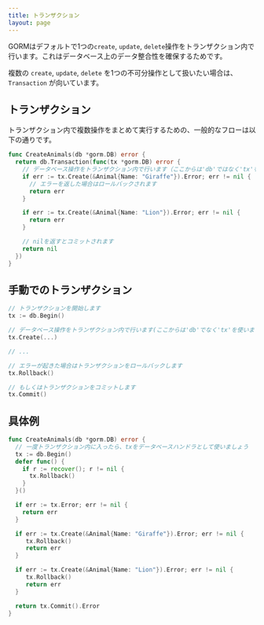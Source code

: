 ```yaml
---
title: トランザクション
layout: page
---
```


GORMはデフォルトで1つの`create`, `update`, `delete`操作をトランザクション内で行います。これはデータベース上のデータ整合性を確保するためです。

複数の `create`, `update`, `delete` を1つの不可分操作として扱いたい場合は、 `Transaction` が向いています。

## トランザクション

トランザクション内で複数操作をまとめて実行するための、一般的なフローは以下の通りです。

```go
func CreateAnimals(db *gorm.DB) error {
  return db.Transaction(func(tx *gorm.DB) error {
    // データベース操作をトランザクション内で行います（ここからは'db'ではなく'tx'を使います）
    if err := tx.Create(&Animal{Name: "Giraffe"}).Error; err != nil {
      // エラーを返した場合はロールバックされます
      return err
    }

    if err := tx.Create(&Animal{Name: "Lion"}).Error; err != nil {
      return err
    }

    // nilを返すとコミットされます
    return nil
  })
}
```

## 手動でのトランザクション

```go
// トランザクションを開始します
tx := db.Begin()

// データベース操作をトランザクション内で行います(ここからは'db'でなく'tx'を使います)
tx.Create(...)

// ...

// エラーが起きた場合はトランザクションをロールバックします
tx.Rollback()

// もしくはトランザクションをコミットします
tx.Commit()
```

## 具体例

```go
func CreateAnimals(db *gorm.DB) error {
  // 一度トランザクション内に入ったら、txをデータベースハンドラとして使いましょう
  tx := db.Begin()
  defer func() {
    if r := recover(); r != nil {
      tx.Rollback()
    }
  }()

  if err := tx.Error; err != nil {
    return err
  }

  if err := tx.Create(&Animal{Name: "Giraffe"}).Error; err != nil {
     tx.Rollback()
     return err
  }

  if err := tx.Create(&Animal{Name: "Lion"}).Error; err != nil {
     tx.Rollback()
     return err
  }

  return tx.Commit().Error
}
```